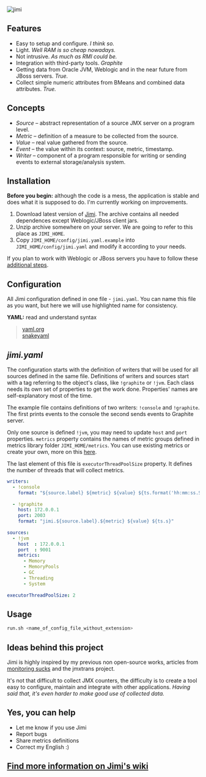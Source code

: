 ![jimi](https://raw.github.com/arozhkov/jimi-robot/master/img/Jimi.png)

## Features

* Easy to setup and configure. _I think so._
* Light. _Well RAM is so cheap nowadays._
* Not intrusive. _As much as RMI could be._
* Integration with third-party tools. _Graphite_
* Getting data from Oracle JVM, Weblogic and in the near future from JBoss servers.  _True._
* Collect simple numeric attributes from BMeans and combined data attributes. _True._


## Concepts

* _Source_ – abstract representation of a source JMX server on a program level.
* _Metric_ – definition of a measure to be collected from the source.
* _Value_ – real value gathered from the source.
* _Event_ – the value within its context: source, metric, timestamp.
* _Writer_ – component of a program responsible for writing or sending events to external storage/analysis system. 


## Installation

__Before you begin:__ although the code is a mess, the application is stable and does what it is supposed to do.  I'm currently working on improvements.

1. Download latest version of [Jimi](http://bit.ly/TnY4NS). The archive contains all needed dependences except Weblogic/JBoss client jars.  
1. Unzip archive somewhere on your server. We are going to refer to this place as `JIMI_HOME`.
1. Copy `JIMI_HOME/config/jimi.yaml.example` into `JIMI_HOME/config/jimi.yaml` and modify it according to your needs.

If you plan to work with Weblogic or JBoss servers you have to follow these [additional steps](https://github.com/arozhkov/jimi-robot/wiki/Weblogic-JBoss).


## Configuration

All Jimi configuration defined in one file - `jimi.yaml`. You can name this file as you want, but here we will use highlighted name for consistency.

__YAML:__ read and understand syntax
> [yaml.org](http://yaml.org/spec/1.1/)  
> [snakeyaml](http://code.google.com/p/snakeyaml/wiki/Documentation)  


## _jimi.yaml_

The configuration starts with the definition of writers that will be used for all sources defined in the same file. Definitions of writers and sources start with a tag referring to the object's class, like `!graphite` or `!jvm`. Each class needs its own set of properties to get the work done. Properties' names are self-explanatory most of the time. 

The example file contains definitions of two writers: `!console` and `!graphite`. The first prints events to the console the second sends events to Graphite server.

Only one source is defined `!jvm`, you may need to update `host` and `port` properties. `metrics` property contains the names of metric groups defined in metrics library folder `JIMI_HOME/metrics`. You can use existing metrics or create your own, more on this [here](https://github.com/arozhkov/jimi-robot/wiki/Metrics).

The last element of this file is `executorThreadPoolSize` property. It defines the number of threads that will collect metrics.

```yaml
writers: 
  - !console
    format: "${source.label} ${metric} ${value} ${ts.format('hh:mm:ss.SSS')}"
 
  - !graphite
    host: 172.0.0.1
    port: 2003
    format: "jimi.${source.label}.${metric} ${value} ${ts.s}"
        
sources:
  - !jvm
    host  : 172.0.0.1
    port  : 9001
    metrics:
      - Memory
      - MemoryPools
      - GC
      - Threading
      - System
      
executorThreadPoolSize: 2
```


## Usage

```bash
run.sh <name_of_config_file_without_extension>
```

## Ideas behind this project

Jimi is highly inspired by my previous non open-source works, articles from [monitoring sucks](http://monitoring.no.de/) and the jmxtrans project.

It's not that difficult to collect JMX counters, the difficulty is to create a tool easy to configure, maintain and integrate with other applications. _Having said that, it's even harder to make good use of collected data._


## Yes, you can help

* Let me know if you use Jimi
* Report bugs
* Share metrics definitions
* Correct my English :)


## [Find more information on Jimi's wiki](https://github.com/arozhkov/jimi-robot/wiki)
